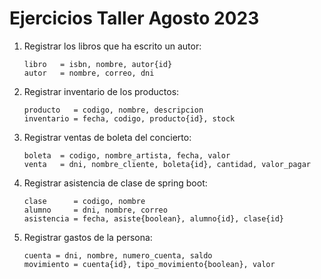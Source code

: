 # Ejercicios Taller Agosto 2023

1. Registrar los libros que ha escrito un autor:

       libro   = isbn, nombre, autor{id}
       autor   = nombre, correo, dni

2. Registrar inventario de los productos:

       producto   = codigo, nombre, descripcion
       inventario = fecha, codigo, producto{id}, stock

3. Registrar ventas de boleta del concierto:

       boleta  = codigo, nombre_artista, fecha, valor
       venta   = dni, nombre_cliente, boleta{id}, cantidad, valor_pagar

4. Registrar asistencia de clase de spring boot:

       clase      = codigo, nombre
       alumno     = dni, nombre, correo
       asistencia = fecha, asiste{boolean}, alumno{id}, clase{id}

5. Registrar gastos de la persona:

       cuenta = dni, nombre, numero_cuenta, saldo
       movimiento = cuenta{id}, tipo_movimiento{boolean}, valor
